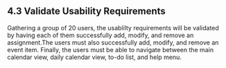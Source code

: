 ## 4.3 Validate Usability Requirements

Gathering a group of 20 users, the usablilty requirements will be validated by having each of them successfully add, modify, and remove an assignment.The users must also successfully add, modify, and remove an event item. Finally, the users must be able to navigate between the main calendar view, daily calendar view, to-do list, and help menu.

